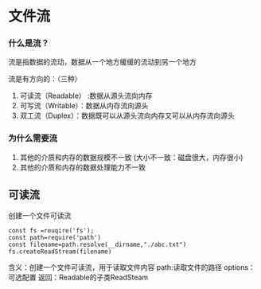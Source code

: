 # 文件流 

### 什么是流？

流是指数据的流动，数据从一个地方缓缓的流动到另一个地方

流是有方向的：（三种）

 1. 可读流（Readable） :数据从源头流向内存
 2. 可写流（Writable）：数据从内存流向源头
 3. 双工流（Duplex）：数据既可以从源头流向内存又可以从内存流向源头 


### 为什么需要流
 
 1. 其他的介质和内存的数据规模不一致 (大小不一致：磁盘很大，内存很小)
 2. 其他的介质和内存的数据处理能力不一致
   
## 可读流

创建一个文件可读流
```
const fs =reuqire('fs');
const path=require('path')
const filename=path.resolve(__dirname,"./abc.txt")
fs.createReadStream(filename)
```

含义：创建一个文件可读流，用于读取文件内容
path:读取文件的路径
options：可选配置
返回：Readable的子类ReadSteam


